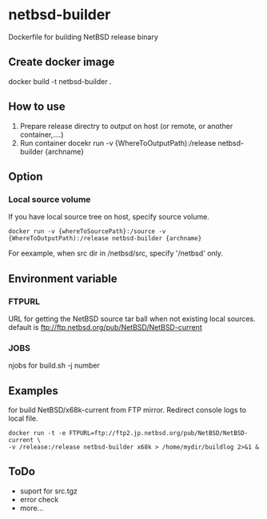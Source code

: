 # netbsd-builder
Dockerfile for building NetBSD release binary
## Create docker image
  docker build -t netbsd-builder .
## How to use
1. Prepare release directry to output on host (or remote, or another container,....)
2. Run container
  docekr run -v {WhereToOutputPath):/release netbsd-builder {archname}

## Option
### Local source volume
If you have local source tree on host, specify source volume.

    docker run -v {whereToSourcePath}:/source -v {WhereToOutputPath):/release netbsd-builder {archname}

For eexample, when src dir in /netbsd/src, specify '/netbsd' only.

## Environment variable
### FTPURL
  URL for getting the NetBSD source tar ball when not existing local sources.
  default is ftp://ftp.netbsd.org/pub/NetBSD/NetBSD-current
### JOBS
njobs for build.sh -j number

## Examples
for build NetBSD/x68k-current from FTP mirror. Redirect console logs to local file.

    docker run -t -e FTPURL=ftp://ftp2.jp.netbsd.org/pub/NetBSD/NetBSD-current \
    -v /release:/release netbsd-builder x68k > /home/mydir/buildlog 2>&1 &

## ToDo
- suport for src.tgz
- error check
- more...
